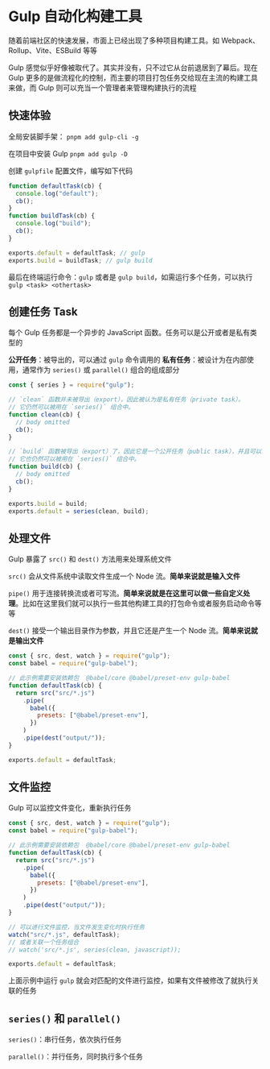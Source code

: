 # Gulp 自动化构建工具

随着前端社区的快速发展，市面上已经出现了多种项目构建工具。如 Webpack、Rollup、Vite、ESBuild 等等

Gulp 感觉似乎好像被取代了。其实并没有，只不过它从台前退居到了幕后。现在 Gulp 更多的是做流程化的控制，而主要的项目打包任务交给现在主流的构建工具来做，而 Gulp 则可以充当一个管理者来管理构建执行的流程

## 快速体验

全局安装脚手架： `pnpm add gulp-cli -g`

在项目中安装 Gulp `pnpm add gulp -D`

创建 `gulpfile` 配置文件，编写如下代码

```javascript
function defaultTask(cb) {
  console.log("default");
  cb();
}
function buildTask(cb) {
  console.log("build");
  cb();
}

exports.default = defaultTask; // gulp
exports.build = buildTask; // gulp build
```

最后在终端运行命令：`gulp` 或者是 `gulp build`，如需运行多个任务，可以执行 `gulp <task> <othertask>`

## 创建任务 Task

每个 Gulp 任务都是一个异步的 JavaScript 函数。任务可以是公开或者是私有类型的

**公开任务**：被导出的，可以通过 `gulp` 命令调用的
**私有任务**：被设计为在内部使用，通常作为 `series()` 或 `parallel()` 组合的组成部分

```javascript
const { series } = require("gulp");

// `clean` 函数并未被导出（export），因此被认为是私有任务（private task）。
// 它仍然可以被用在 `series()` 组合中。
function clean(cb) {
  // body omitted
  cb();
}

// `build` 函数被导出（export）了，因此它是一个公开任务（public task），并且可以被 `gulp` 命令直接调用。
// 它也仍然可以被用在 `series()` 组合中。
function build(cb) {
  // body omitted
  cb();
}

exports.build = build;
exports.default = series(clean, build);
```

## 处理文件

Gulp 暴露了 `src()` 和 `dest()` 方法用来处理系统文件

`src()` 会从文件系统中读取文件生成一个 Node 流。**简单来说就是输入文件**

`pipe()` 用于连接转换流或者可写流。**简单来说就是在这里可以做一些自定义处理**。比如在这里我们就可以执行一些其他构建工具的打包命令或者服务启动命令等等

`dest()` 接受一个输出目录作为参数，并且它还是产生一个 Node 流。**简单来说就是输出文件**

```javascript
const { src, dest, watch } = require("gulp");
const babel = require("gulp-babel");

// 此示例需要安装依赖包  @babel/core @babel/preset-env gulp-babel
function defaultTask(cb) {
  return src("src/*.js")
    .pipe(
      babel({
        presets: ["@babel/preset-env"],
      })
    )
    .pipe(dest("output/"));
}

exports.default = defaultTask;
```

## 文件监控

Gulp 可以监控文件变化，重新执行任务

```javascript
const { src, dest, watch } = require("gulp");
const babel = require("gulp-babel");

// 此示例需要安装依赖包  @babel/core @babel/preset-env gulp-babel
function defaultTask(cb) {
  return src("src/*.js")
    .pipe(
      babel({
        presets: ["@babel/preset-env"],
      })
    )
    .pipe(dest("output/"));
}

// 可以进行文件监控，当文件发生变化时执行任务
watch("src/*.js", defaultTask);
// 或者关联一个任务组合
// watch('src/*.js', series(clean, javascript));

exports.default = defaultTask;
```

上面示例中运行 `gulp` 就会对匹配的文件进行监控，如果有文件被修改了就执行关联的任务

## `series()` 和 `parallel()`

`series()`：串行任务，依次执行任务

`parallel()`：并行任务，同时执行多个任务
